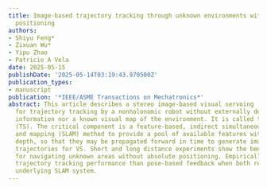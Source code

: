 ```yaml
---
title: Image-based trajectory tracking through unknown environments without absolute
  positioning
authors:
- Shiyu Feng*
- Zixuan Wu*
- Yipu Zhao
- Patricio A Vela
date: 2025-05-15
publishDate: '2025-05-14T03:19:43.970500Z'
publication_types:
- manuscript
publication: '*IEEE/ASME Transactions on Mechatronics*'
abstract: This article describes a stereo image-based visual servoing (VS) system
  for trajectory tracking by a nonholonomic robot without externally derived pose
  information nor a known visual map of the environment. It is called trajectory servoing
  (TS). The critical component is a feature-based, indirect simultaneous localization
  and mapping (SLAM) method to provide a pool of available features with estimated
  depth, so that they may be propagated forward in time to generate image feature
  trajectories for VS. Short and long distance experiments show the benefits of TS
  for navigating unknown areas without absolute positioning. Empirically, TS has better
  trajectory tracking performance than pose-based feedback when both rely on the same
  underlying SLAM system.
---
```

